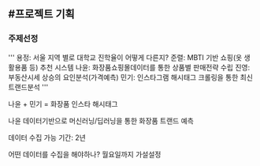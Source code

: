 #프로젝트 기획
---

### 주제선정

'''
용정: 서울 지역 별로 대학교 진학율이 어떻게 다른지?
준렬: MBTI 기반 쇼핑(옷 생활용품 등) 추천 시스템
나윤: 화장품쇼핑몰데이터를 통한 상품별 판매전략 수립
진영: 부동산시세 상승의 요인분석(가격예측)
민기: 인스타그램 해시태그 크롤링을 통한 최신 트랜드분석
'''

나윤 + 민기 = 화장품 인스타 해시태그

나윤 데이터기반으로
머신러닝/딥러닝을 통한 화장품 트랜드 예측

데이터 수집 가능 기간: 2년

어떤 데이터를 수집을 해야하나?
월요일까지 가설설정
